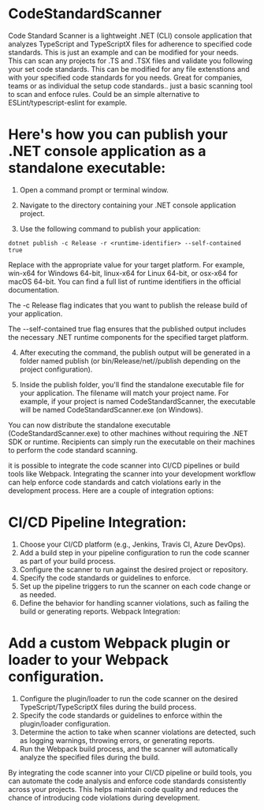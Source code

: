 # CodeStandardScanner
Code Standard Scanner is a lightweight .NET (CLI) console application that analyzes TypeScript and TypeScriptX files for adherence to specified code standards. This is just an example and can be modified for your needs.  
This can scan any projects for .TS and .TSX files and validate you following your set code standards. This can be modified for any file extenstions and with your specified code standards for you needs. Great for companies, teams or as individual the setup code standards.. just a basic scanning tool to scan and enfoce rules. Could be an simple alternative to ESLint/typescript-eslint for example.

# Here's how you can publish your .NET console application as a standalone executable:

1) Open a command prompt or terminal window.

2) Navigate to the directory containing your .NET console application project.

3) Use the following command to publish your application:

```
dotnet publish -c Release -r <runtime-identifier> --self-contained true
```

Replace <runtime-identifier> with the appropriate value for your target platform. For example, win-x64 for Windows 64-bit, linux-x64 for Linux 64-bit, or osx-x64 for macOS 64-bit. You can find a full list of runtime identifiers in the official documentation.

The -c Release flag indicates that you want to publish the release build of your application.

The --self-contained true flag ensures that the published output includes the necessary .NET runtime components for the specified target platform.

4) After executing the command, the publish output will be generated in a folder named publish (or bin/Release/net<version>/<runtime-identifier>/publish depending on the project configuration).

5) Inside the publish folder, you'll find the standalone executable file for your application. The filename will match your project name. For example, if your project is named CodeStandardScanner, the executable will be named CodeStandardScanner.exe (on Windows).

You can now distribute the standalone executable (CodeStandardScanner.exe) to other machines without requiring the .NET SDK or runtime. Recipients can simply run the executable on their machines to perform the code standard scanning.

 it is possible to integrate the code scanner into CI/CD pipelines or build tools like Webpack. Integrating the scanner into your development workflow can help enforce code standards and catch violations early in the development process. Here are a couple of integration options:

# CI/CD Pipeline Integration:

1) Choose your CI/CD platform (e.g., Jenkins, Travis CI, Azure DevOps).
2) Add a build step in your pipeline configuration to run the code scanner as part of your build process.
3) Configure the scanner to run against the desired project or repository.
4) Specify the code standards or guidelines to enforce.
5) Set up the pipeline triggers to run the scanner on each code change or as needed.
6) Define the behavior for handling scanner violations, such as failing the build or generating reports.
Webpack Integration:

# Add a custom Webpack plugin or loader to your Webpack configuration.
1) Configure the plugin/loader to run the code scanner on the desired TypeScript/TypeScriptX files during the build process.
2) Specify the code standards or guidelines to enforce within the plugin/loader configuration.
3) Determine the action to take when scanner violations are detected, such as logging warnings, throwing errors, or generating reports.
4) Run the Webpack build process, and the scanner will automatically analyze the specified files during the build.

By integrating the code scanner into your CI/CD pipeline or build tools, you can automate the code analysis and enforce code standards consistently across your projects. This helps maintain code quality and reduces the chance of introducing code violations during development.
